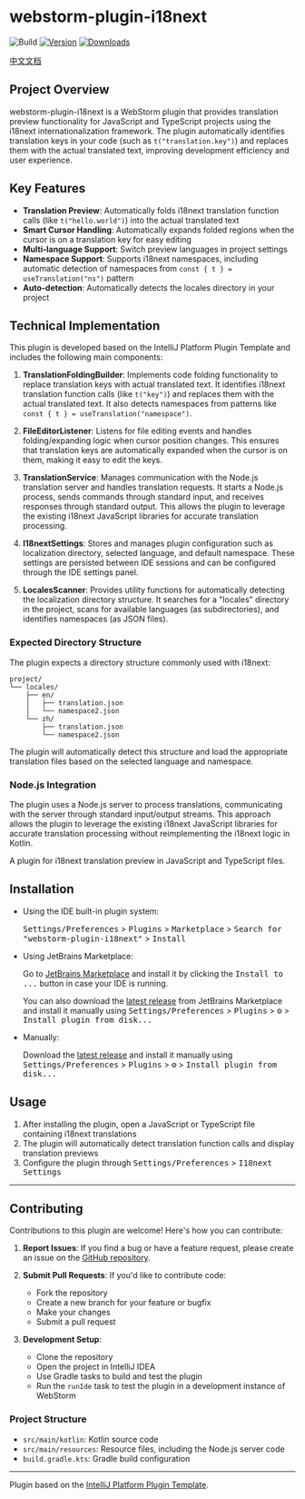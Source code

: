 # webstorm-plugin-i18next

![Build](https://github.com/zjcrender/webstorm-plugin-i18next/workflows/Build/badge.svg)
[![Version](https://img.shields.io/jetbrains/plugin/v/22407.svg)](https://plugins.jetbrains.com/plugin/22407)
[![Downloads](https://img.shields.io/jetbrains/plugin/d/22407.svg)](https://plugins.jetbrains.com/plugin/22407)

[中文文档](README-zh.md)

## Project Overview

webstorm-plugin-i18next is a WebStorm plugin that provides translation preview functionality for JavaScript and TypeScript projects using the i18next internationalization framework. The plugin automatically identifies translation keys in your code (such as `t("translation.key")`) and replaces them with the actual translated text, improving development efficiency and user experience.

## Key Features

- **Translation Preview**: Automatically folds i18next translation function calls (like `t("hello.world")`) into the actual translated text
- **Smart Cursor Handling**: Automatically expands folded regions when the cursor is on a translation key for easy editing
- **Multi-language Support**: Switch preview languages in project settings
- **Namespace Support**: Supports i18next namespaces, including automatic detection of namespaces from `const { t } = useTranslation("ns")` pattern
- **Auto-detection**: Automatically detects the locales directory in your project

## Technical Implementation

This plugin is developed based on the IntelliJ Platform Plugin Template and includes the following main components:

1. **TranslationFoldingBuilder**: Implements code folding functionality to replace translation keys with actual translated text. It identifies i18next translation function calls (like `t("key")`) and replaces them with the actual translated text. It also detects namespaces from patterns like `const { t } = useTranslation("namespace")`.

2. **FileEditorListener**: Listens for file editing events and handles folding/expanding logic when cursor position changes. This ensures that translation keys are automatically expanded when the cursor is on them, making it easy to edit the keys.

3. **TranslationService**: Manages communication with the Node.js translation server and handles translation requests. It starts a Node.js process, sends commands through standard input, and receives responses through standard output. This allows the plugin to leverage the existing i18next JavaScript libraries for accurate translation processing.

4. **I18nextSettings**: Stores and manages plugin configuration such as localization directory, selected language, and default namespace. These settings are persisted between IDE sessions and can be configured through the IDE settings panel.

5. **LocalesScanner**: Provides utility functions for automatically detecting the localization directory structure. It searches for a "locales" directory in the project, scans for available languages (as subdirectories), and identifies namespaces (as JSON files).

### Expected Directory Structure

The plugin expects a directory structure commonly used with i18next:

```
project/
└── locales/
    ├── en/
    │   ├── translation.json
    │   └── namespace2.json
    └── zh/
        ├── translation.json
        └── namespace2.json
```

The plugin will automatically detect this structure and load the appropriate translation files based on the selected language and namespace.

### Node.js Integration

The plugin uses a Node.js server to process translations, communicating with the server through standard input/output streams. This approach allows the plugin to leverage the existing i18next JavaScript libraries for accurate translation processing without reimplementing the i18next logic in Kotlin.

<!-- Plugin description -->
A plugin for i18next translation preview in JavaScript and TypeScript files.
<!-- Plugin description end -->

## Installation

- Using the IDE built-in plugin system:

  <kbd>Settings/Preferences</kbd> > <kbd>Plugins</kbd> > <kbd>Marketplace</kbd> > <kbd>Search for "webstorm-plugin-i18next"</kbd> >
  <kbd>Install</kbd>

- Using JetBrains Marketplace:

  Go to [JetBrains Marketplace](https://plugins.jetbrains.com/plugin/22407) and install it by clicking the <kbd>Install to ...</kbd> button in case your IDE is running.

  You can also download the [latest release](https://plugins.jetbrains.com/plugin/22407/versions) from JetBrains Marketplace and install it manually using
  <kbd>Settings/Preferences</kbd> > <kbd>Plugins</kbd> > <kbd>⚙️</kbd> > <kbd>Install plugin from disk...</kbd>

- Manually:

  Download the [latest release](https://github.com/zjcrender/webstorm-plugin-i18next/releases/latest) and install it manually using
  <kbd>Settings/Preferences</kbd> > <kbd>Plugins</kbd> > <kbd>⚙️</kbd> > <kbd>Install plugin from disk...</kbd>

## Usage

1. After installing the plugin, open a JavaScript or TypeScript file containing i18next translations
2. The plugin will automatically detect translation function calls and display translation previews
3. Configure the plugin through <kbd>Settings/Preferences</kbd> > <kbd>I18next Settings</kbd>

---

## Contributing

Contributions to this plugin are welcome! Here's how you can contribute:

1. **Report Issues**: If you find a bug or have a feature request, please create an issue on the [GitHub repository](https://github.com/zjcrender/webstorm-plugin-i18next/issues).

2. **Submit Pull Requests**: If you'd like to contribute code:
   - Fork the repository
   - Create a new branch for your feature or bugfix
   - Make your changes
   - Submit a pull request

3. **Development Setup**:
   - Clone the repository
   - Open the project in IntelliJ IDEA
   - Use Gradle tasks to build and test the plugin
   - Run the `runIde` task to test the plugin in a development instance of WebStorm

### Project Structure

- `src/main/kotlin`: Kotlin source code
- `src/main/resources`: Resource files, including the Node.js server code
- `build.gradle.kts`: Gradle build configuration

---
Plugin based on the [IntelliJ Platform Plugin Template][template].

[template]: https://github.com/JetBrains/intellij-platform-plugin-template
[docs:plugin-description]: https://plugins.jetbrains.com/docs/intellij/plugin-user-experience.html#plugin-description-and-presentation
